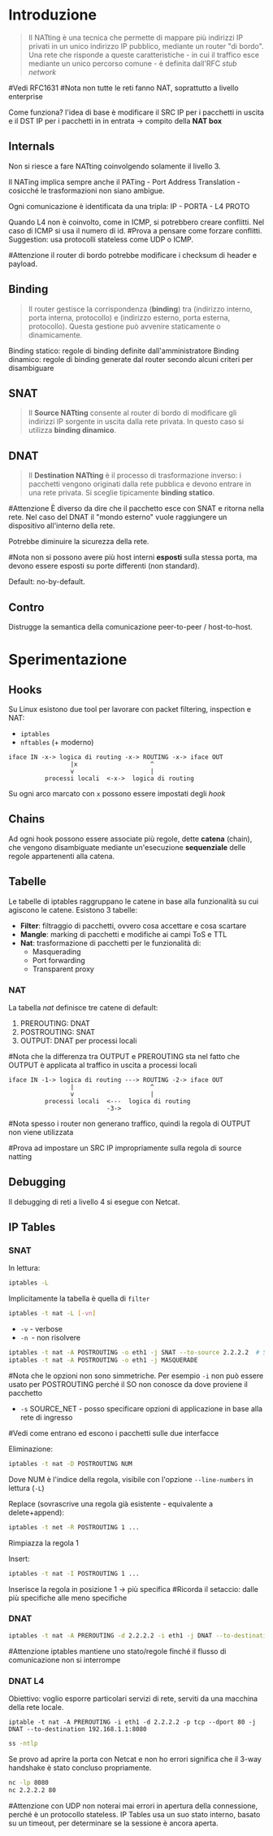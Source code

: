 # Introduzione
>Il NATting è una tecnica che permette di mappare più indirizzi IP privati in un unico indirizzo IP pubblico, mediante un router "di bordo". Una rete che risponde a queste caratteristiche - in cui il traffico esce mediante un unico percorso comune - è definita dall'RFC _stub network_

#Vedi RFC1631
#Nota non tutte le reti fanno NAT, soprattutto a livello enterprise

Come funziona? l'idea di base è modificare il SRC IP per i pacchetti in uscita e il DST IP per i pacchetti in in entrata -> compito della **NAT box**
## Internals
Non si riesce a fare NATting coinvolgendo solamente il livello 3.

Il NATing implica sempre anche il PATing - Port Address Translation - cosicché le trasformazioni non siano ambigue.

Ogni comunicazione è identificata da una tripla: IP - PORTA - L4 PROTO

Quando L4 non è coinvolto, come in ICMP, si potrebbero creare conflitti. Nel caso di ICMP si usa il numero di id.
#Prova a pensare come forzare conflitti. Suggestion: usa protocolli stateless come UDP o ICMP.

#Attenzione il router di bordo potrebbe modificare i checksum di header e payload.

## Binding
>Il router gestisce la corrispondenza (**binding**) tra (indirizzo interno, porta interna, protocollo) e (indirizzo esterno, porta esterna, protocollo). Questa gestione può avvenire staticamente o dinamicamente.

Binding statico: regole di binding definite dall'amministratore
Binding dinamico: regole di binding generate dal router secondo alcuni criteri per disambiguare
## SNAT
>Il **Source NATting** consente al router di bordo di modificare gli indirizzi IP sorgente in uscita dalla rete privata. In questo caso si utilizza **binding dinamico**.

## DNAT
>Il **Destination NATting** è il processo di trasformazione inverso: i pacchetti vengono originati dalla rete pubblica e devono entrare in una rete privata. Si sceglie tipicamente **binding statico**.

#Attenzione È diverso da dire che il pacchetto esce con SNAT e ritorna nella rete. Nel caso del DNAT il "mondo esterno" vuole raggiungere un dispositivo all'interno della rete.

Potrebbe diminuire la sicurezza della rete.

#Nota non si possono avere più host interni **esposti** sulla stessa porta, ma devono essere esposti su porte differenti (non standard).

Default: no-by-default.
## Contro
Distrugge la semantica della comunicazione peer-to-peer / host-to-host.

# Sperimentazione
## Hooks
Su Linux esistono due tool per lavorare con packet filtering, inspection e NAT:
- `iptables`
- `nftables` (+ moderno)

```
iface IN -x-> logica di routing -x-> ROUTING -x-> iface OUT
                 |x                    ^
                 v                     |
          processi locali  <-x->  logica di routing
```

Su ogni arco marcato con `x` possono essere impostati degli *hook*

## Chains
Ad ogni hook possono essere associate più regole, dette **catena** (chain), che vengono disambiguate mediante un'esecuzione **sequenziale** delle regole appartenenti alla catena.
## Tabelle
Le tabelle di iptables raggruppano le catene in base alla funzionalità su cui agiscono le catene. Esistono 3 tabelle:
- **Filter**: filtraggio di pacchetti, ovvero cosa accettare e cosa scartare
- **Mangle**: marking di pacchetti e modifiche ai campi ToS e TTL
- **Nat**: trasformazione di pacchetti per le funzionalità di:
	- Masquerading
	- Port forwarding
	- Transparent proxy

### NAT
La tabella *nat* definisce tre catene di default:
1. PREROUTING: DNAT
2. POSTROUTING: SNAT
3. OUTPUT: DNAT per processi locali

#Nota che la differenza tra OUTPUT e PREROUTING sta nel fatto che OUTPUT è applicata al traffico in uscita a processi locali

```
iface IN -1-> logica di routing ---> ROUTING -2-> iface OUT
                 |                     ^
                 v                     |
          processi locali  <---  logica di routing
                           -3->
```

#Nota spesso i router non generano traffico, quindi la regola di OUTPUT non viene utilizzata

#Prova ad impostare un SRC IP impropriamente sulla regola di source natting

## Debugging
Il debugging di reti a livello 4 si esegue con Netcat.

## IP Tables
### SNAT
In lettura:
```bash
iptables -L
```

Implicitamente la tabella è quella di `filter`

```bash
iptables -t nat -L [-vn]
```
- `-v` - verbose
- `-n `- non risolvere

```bash
iptables -t nat -A POSTROUTING -o eth1 -j SNAT --to-source 2.2.2.2  # Statico
iptables -t nat -A POSTROUTING -o eth1 -j MASQUERADE
```

#Nota che le opzioni non sono simmetriche. Per esempio `-i` non può essere usato per POSTROUTING perché il SO non conosce da dove proviene il pacchetto

- `-s` SOURCE_NET - posso specificare opzioni di applicazione in base alla rete di ingresso

#Vedi come entrano ed escono i pacchetti sulle due interfacce

Eliminazione:
```bash
iptables -t nat -D POSTROUTING NUM
```
Dove NUM è l'indice della regola, visibile con l'opzione `--line-numbers` in lettura (`-L`)

Replace (sovrascrive una regola già esistente - equivalente a delete+append):
```bash
iptables -t net -R POSTROUTING 1 ...
```
Rimpiazza la regola 1

Insert:
```bash
iptables -t nat -I POSTROUTING 1 ...
```
Inserisce la regola in posizione 1 -> più specifica
#Ricorda il setaccio: dalle più specifiche alle meno specifiche

### DNAT
```bash
iptables -t nat -A PREROUTING -d 2.2.2.2 -i eth1 -j DNAT --to-destination 192.168.1.1
```


#Attenzione iptables mantiene uno stato/regole finché il flusso di comunicazione non si interrompe

### DNAT L4
Obiettivo: voglio esporre particolari servizi di rete, serviti da una macchina della rete locale.

```
iptable -t nat -A PREROUTING -i eth1 -d 2.2.2.2 -p tcp --dport 80 -j DNAT --to-destination 192.168.1.1:8080
```

```bash
ss -ntlp
```

Se provo ad aprire la porta con Netcat e non ho errori significa che il 3-way handshake è stato concluso propriamente.

```bash
nc -lp 8080
nc 2.2.2.2 80
```

#Attenzione con UDP non noterai mai errori in apertura della connessione, perché è un protocollo stateless. IP Tables usa un suo stato interno, basato su un timeout, per determinare se la sessione è ancora aperta.